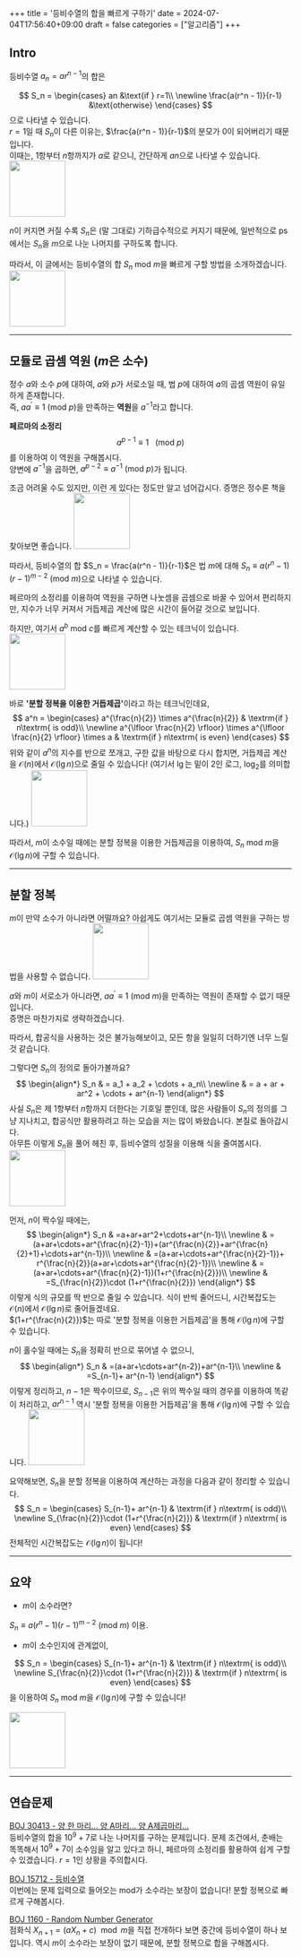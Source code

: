 +++
title = '등비수열의 합을 빠르게 구하기'
date = 2024-07-04T17:56:40+09:00
draft = false
categories = ["알고리즘"]
+++

## Intro

등비수열 $a_{n} = ar^{n-1}$의 합은

$$
S_n = \begin{cases}
   an &\text{if } r=1\\ \newline 
   \frac{a(r^n - 1)}{r-1} &\text{otherwise}
\end{cases}
$$
으로 나타낼 수 있습니다.\
$r=1$일 때 $S_n$이 다른 이유는, $\frac{a(r^n - 1)}{r-1}$의 분모가 $0$이 되어버리기 때문입니다.\
이때는, $1$항부터 $n$항까지가 $a$로 같으니, 간단하게 $an$으로 나타낼 수 있습니다.
<img src="/images/kikuri/41.png" width="100" height="100">

$n$이 커지면 커질 수록 $S_n$은 (말 그대로) 기하급수적으로 커지기 때문에, 일반적으로 ps에서는 $S_n$을 $m$으로 나눈 나머지를 구하도록 합니다.

따라서, 이 글에서는 등비수열의 합 $S_n\ \textrm{mod}\ m$을 빠르게 구할 방법을 소개하겠습니다.
<img src="/images/kikuri/5.png" width="100" height="100">

-----
## 모듈로 곱셈 역원 ($m$은 소수)
정수 $a$와 소수 $p$에 대하여, $a$와 $p$가 서로소일 때, 법 $p$에 대하여 $a$의 곱셈 역원이 유일하게 존재합니다.\
즉, $aa^{\prime} \equiv 1\ (\textrm{mod}\ p)$을 만족하는 <b>역원</b>을 $a^{-1}$라고 합니다.

<b>페르마의 소정리</b>
$$
a^{p-1} \equiv 1\enspace\ (\textrm{mod}\ p)
$$
를 이용하여 이 역원을 구해봅시다.\
양변에 $a^{-1}$을 곱하면, $a^{p-2} \equiv a^{-1}\ (\textrm{mod}\ p)$가 됩니다.


조금 어려울 수도 있지만, 이런 게 있다는 정도만 알고 넘어갑시다. 증명은 정수론 책을 찾아보면 좋습니다.
<img src="/images/kikuri/9.png" width="100" height="100">

따라서, 등비수열의 합 $S_n = \frac{a(r^n - 1)}{r-1}$은 법 $m$에 대해 $S_n \equiv a(r^n -1)(r - 1)^{m - 2}\ (\textrm{mod}\ m)$으로 나타낼 수 있습니다.

페르마의 소정리를 이용하여 역원을 구하면 나눗셈을 곱셈으로 바꿀 수 있어서 편리하지만, 지수가 너무 커져서 거듭제곱 계산에 많은 시간이 들어갈 것으로 보입니다.

하지만, 여기서 $a^b\ \textrm{mod}\ c$를 빠르게 계산할 수 있는 테크닉이 있습니다.
<img src="/images/kikuri/3.png" width="100" height="100">

바로 <b>'분할 정복을 이용한 거듭제곱'</b>이라고 하는 테크닉인데요,
$$
a^n = \begin{cases}
   a^{\frac{n}{2}} \times a^{\frac{n}{2}} & \textrm{if } n\textrm{ is odd}\\ \newline 
   a^{\lfloor \frac{n}{2} \rfloor} \times a^{\lfloor \frac{n}{2} \rfloor} \times a & \textrm{if } n\textrm{ is even}
\end{cases}
$$
위와 같이 $a^n$의 지수를 반으로 쪼개고, 구한 값을 바탕으로 다시 합치면, 거듭제곱 계산을 $\mathcal{O}(n)$에서 $\mathcal{O}(\lg n)$으로 줄일 수 있습니다! (여기서 $\lg$는 밑이 $2$인 로그, $\log _{2}$를 의미합니다.)
<img src="/images/kikuri/13.png" width="100" height="100">

따라서, $m$이 소수일 때에는 분할 정복을 이용한 거듭제곱을 이용하여, $S_n\ \textrm{mod}\ m$을 $\mathcal{O}(\lg n)$에 구할 수 있습니다.

-----
## 분할 정복
$m$이 만약 소수가 아니라면 어떨까요? 아쉽게도 여기서는 모듈로 곱셈 역원을 구하는 방법을 사용할 수 없습니다.
<img src="/images/kikuri/24.png" width="100" height="100">

$a$와 $m$이 서로소가 아니라면, $aa^{\prime} \equiv 1\ (\textrm{mod}\ m)$을 만족하는 역원이 존재할 수 없기 때문입니다.\
증명은 마찬가지로 생략하겠습니다.

따라서, 합공식을 사용하는 것은 불가능해보이고, 모든 항을 일일히 더하기엔 너무 느릴 것 같습니다.

그렇다면 $S_n$의 정의로 돌아가볼까요?
$$
\begin{align*}
S_n & = a_1 + a_2 + \cdots + a_n\\ \newline
& = a + ar + ar^2 + \cdots + ar^{n-1}
\end{align*}
$$
사실 $S_n$은 제 $1$항부터 $n$항까지 더한다는 기호일 뿐인데, 많은 사람들이 $S_n$의 정의를 그냥 지나치고, 합공식만 활용하려고 하는 모습을 저는 많이 봐왔습니다. 본질로 돌아갑시다.\
아무튼 이렇게 $S_n$을 풀어 헤친 후, 등비수열의 성질을 이용해 식을 줄여봅시다.
<img src="/images/kikuri/25.png" width="100" height="100">

먼저, $n$이 짝수일 때에는,
$$
\begin{align*}
S_n & =a+ar+ar^2+\cdots+ar^{n-1}\\ \newline
& =(a+ar+\cdots+ar^{\frac{n}{2}-1})+(ar^{\frac{n}{2}}+ar^{\frac{n}{2}+1}+\cdots+ar^{n-1})\\ \newline
& =(a+ar+\cdots+ar^{\frac{n}{2}-1})+ r^{\frac{n}{2}}(a+ar+\cdots+ar^{\frac{n}{2}-1})\\ \newline
& =(a+ar+\cdots+ar^{\frac{n}{2}-1})(1+r^{\frac{n}{2}})\\ \newline
& =S_{\frac{n}{2}}\cdot (1+r^{\frac{n}{2}})
\end{align*}
$$
이렇게 식의 규모를 딱 반으로 줄일 수 있습니다. 식이 반씩 줄어드니, 시간복잡도는 $\mathcal{O}(n)$에서 $\mathcal{O}(\lg n)$로 줄어들겠네요.\
$(1+r^{\frac{n}{2}})$는 따로 '분할 정복을 이용한 거듭제곱'을 통해 $\mathcal{O}(\lg n)$에 구할 수 있습니다.

$n$이 홀수일 때에는 $S_n$을 정확히 반으로 묶어낼 수 없으니,
$$
\begin{align*}
S_n & =(a+ar+\cdots+ar^{n-2})+ar^{n-1}\\ \newline
& =S_{n-1}+ ar^{n-1}
\end{align*}
$$
이렇게 정리하고, $n-1$은 짝수이므로, $S_{n-1}$은 위의 짝수일 때의 경우를 이용하여 똑같이 처리하고, $ar^{n-1}$ 역시 '분할 정복을 이용한 거듭제곱'을 통해 $\mathcal{O}(\lg n)$에 구할 수 있습니다.
<img src="/images/kikuri/22.png" width="100" height="100">


요약해보면, $S_n$을 분할 정복을 이용하여 계산하는 과정을 다음과 같이 정리할 수 있습니다.
$$
S_n = \begin{cases}
   S_{n-1}+ ar^{n-1} & \textrm{if } n\textrm{ is odd}\\ \newline 
   S_{\frac{n}{2}}\cdot (1+r^{\frac{n}{2}}) & \textrm{if } n\textrm{ is even}
\end{cases}
$$
전체적인 시간복잡도는 $\mathcal{O}(\lg n)$이 됩니다!

-----
## 요약

- $m$이 소수라면?

$S_n \equiv a(r^n -1)(r - 1)^{m - 2}\ (\textrm{mod}\ m)$ 이용.

- $m$이 소수인지에 관계없이,

$$
S_n = \begin{cases}
   S_{n-1}+ ar^{n-1} & \textrm{if } n\textrm{ is odd}\\ \newline 
   S_{\frac{n}{2}}\cdot (1+r^{\frac{n}{2}}) & \textrm{if } n\textrm{ is even}
\end{cases}
$$
을 이용하여 $S_n\ \textrm{mod}\ m$을 $\mathcal{O}(\lg n)$에 구할 수 있습니다!

<img src="/images/kikuri/55.png" width="100" height="100">

-----
## 연습문제
[BOJ 30413 - 양 한 마리... 양 A마리... 양 A제곱마리...](https://www.acmicpc.net/problem/30413)\
등비수열의 합을 $10^9+7$로 나눈 나머지를 구하는 문제입니다. 문제 조건에서, 춘배는 똑똑해서 $10^9+7$이 소수임을 알고 있다고 하니, 페르마의 소정리를 활용하여 쉽게 구할 수 있겠습니다. $r=1$인 상황을 주의합시다.

[BOJ 15712 - 등비수열](https://www.acmicpc.net/problem/15712)\
이번에는 문제 입력으로 들어오는 $\textrm{mod}$가 소수라는 보장이 없습니다!
분할 정복으로 빠르게 구해봅시다.

[BOJ 1160 - Random Number Generator](https://www.acmicpc.net/problem/1160)\
점화식 $X_{n+1} = (aX_n + c) \mod m$을 직접 전개하다 보면 중간에 등비수열이 하나 보입니다. 역시 $m$이 소수라는 보장이 없기 때문에, 분할 정복으로 합을 구해봅시다.
